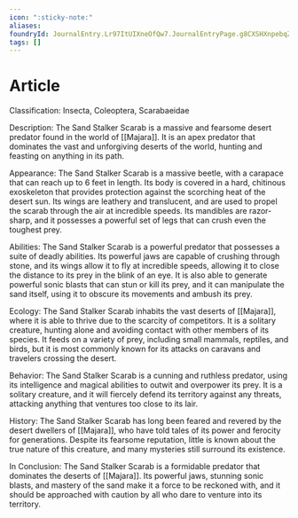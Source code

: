 ```yaml
---
icon: ":sticky-note:"
aliases: 
foundryId: JournalEntry.Lr97ItUIXneOfQw7.JournalEntryPage.g8CXSHXnpebqZYLu
tags: []
---
```


# Article
Classification: Insecta, Coleoptera, Scarabaeidae

Description: The Sand Stalker Scarab is a massive and fearsome desert predator found in the world of [[Majara]]. It is an apex predator that dominates the vast and unforgiving deserts of the world, hunting and feasting on anything in its path.

Appearance: The Sand Stalker Scarab is a massive beetle, with a carapace that can reach up to 6 feet in length. Its body is covered in a hard, chitinous exoskeleton that provides protection against the scorching heat of the desert sun. Its wings are leathery and translucent, and are used to propel the scarab through the air at incredible speeds. Its mandibles are razor-sharp, and it possesses a powerful set of legs that can crush even the toughest prey.

Abilities: The Sand Stalker Scarab is a powerful predator that possesses a suite of deadly abilities. Its powerful jaws are capable of crushing through stone, and its wings allow it to fly at incredible speeds, allowing it to close the distance to its prey in the blink of an eye. It is also able to generate powerful sonic blasts that can stun or kill its prey, and it can manipulate the sand itself, using it to obscure its movements and ambush its prey.

Ecology: The Sand Stalker Scarab inhabits the vast deserts of [[Majara]], where it is able to thrive due to the scarcity of competitors. It is a solitary creature, hunting alone and avoiding contact with other members of its species. It feeds on a variety of prey, including small mammals, reptiles, and birds, but it is most commonly known for its attacks on caravans and travelers crossing the desert.

Behavior: The Sand Stalker Scarab is a cunning and ruthless predator, using its intelligence and magical abilities to outwit and overpower its prey. It is a solitary creature, and it will fiercely defend its territory against any threats, attacking anything that ventures too close to its lair.

History: The Sand Stalker Scarab has long been feared and revered by the desert dwellers of [[Majara]], who have told tales of its power and ferocity for generations. Despite its fearsome reputation, little is known about the true nature of this creature, and many mysteries still surround its existence.

In Conclusion: The Sand Stalker Scarab is a formidable predator that dominates the deserts of [[Majara]]. Its powerful jaws, stunning sonic blasts, and mastery of the sand make it a force to be reckoned with, and it should be approached with caution by all who dare to venture into its territory.